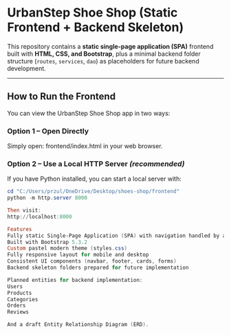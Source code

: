 # UrbanStep Shoe Shop (Static Frontend + Backend Skeleton)

This repository contains a **static single-page application (SPA)** frontend built with **HTML, CSS, and Bootstrap**, plus a minimal backend folder structure (`routes`, `services`, `dao`) as placeholders for future backend development.

---

## How to Run the Frontend

You can view the UrbanStep Shoe Shop app in two ways:

### Option 1 – Open Directly
Simply open:
frontend/index.html in your web browser.

### Option 2 – Use a Local HTTP Server *(recommended)*
If you have Python installed, you can start a local server with:

```powershell
cd "C:/Users/przul/OneDrive/Desktop/shoes-shop/frontend"
python -m http.server 8000

Then visit:
http://localhost:8000

Features
Fully static Single-Page Application (SPA) with navigation handled by app.js
Built with Bootstrap 5.3.2
Custom pastel modern theme (styles.css)
Fully responsive layout for mobile and desktop
Consistent UI components (navbar, footer, cards, forms)
Backend skeleton folders prepared for future implementation

Planned entities for backend implementation:
Users
Products
Categories
Orders
Reviews

And a draft Entity Relationship Diagram (ERD).

